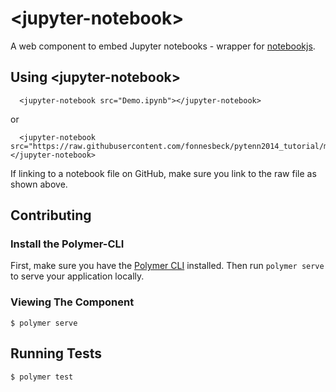 # \<jupyter-notebook\>

A web component to embed Jupyter notebooks - wrapper for [notebookjs](https://github.com/jsvine/notebookjs).

## Using \<jupyter-notebook\>

```
  <jupyter-notebook src="Demo.ipynb"></jupyter-notebook>
```

or
```
  <jupyter-notebook src="https://raw.githubusercontent.com/fonnesbeck/pytenn2014_tutorial/master/Part%202.%20Statistical%20Data%20Modeling.ipynb"></jupyter-notebook>
```

If linking to a notebook file on GitHub, make sure you link to the raw file as shown above.

## Contributing

### Install the Polymer-CLI

First, make sure you have the [Polymer CLI](https://www.npmjs.com/package/polymer-cli) installed. Then run `polymer serve` to serve your application locally.

### Viewing The Component

```
$ polymer serve
```

## Running Tests

```
$ polymer test
```
